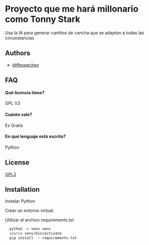 # Proyecto que me hará millonario como Tonny Stark

Usa la IA para generar cantitos de cancha que se adaptan a todas las circunstancias

## Authors

- [@ffespechen](https://github.com/ffespechen)

## FAQ

#### Qué licencia tiene?

GPL V3

#### Cuánto vale?

Es Gratis

#### En qué lenguaje está escrito?

Python

## License

[GPL3](https://www.gnu.org/licenses/gpl-3.0.html)

## Installation

Instalar Python

Crear un entorno virtual.

Utilizar el archivo requirements.txt

```bash
  python -m venv venv
  source venv/bin/activate
  pip install -r requirements.txt
```
